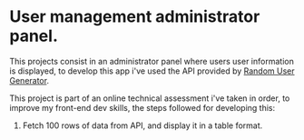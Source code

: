 # User management administrator panel.

This projects consist in an administrator panel where users user information is displayed, to develop this app i've used the API provided by <a href='https://randomuser.me/'>Random User Generator</a>.

This project is part of an online technical assessment i've taken in order, to improve my front-end dev skills, the steps followed for developing this:

<ol>
<li>Fetch 100 rows of data from API, and display it in a table format.</li>
</ol>
